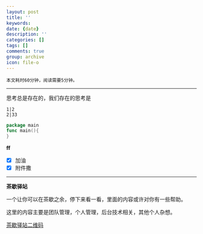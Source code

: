 ```yaml
---
layout: post
title: ''
keywords: 
date: {date}
description: ''
categories: []
tags: []
comments: true
group: archive
icon: file-o
---
```


	本文耗时60分钟，阅读需要5分钟。
- - - 

思考总是存在的，我们存在的思考是

```table
1|2
2|33
```

```go
package main
func main(){
}
```
**ff**


- [x] 加油
- [x] 附件撒

----

**茶歇驿站**

一个让你可以在茶歇之余，停下来看一看，里面的内容或许对你有一些帮助。

这里的内容主要是团队管理，个人管理，后台技术相关，其他个人杂想。

[茶歇驿站二维码](http://ww4.sinaimg.cn/large/824dcde4gw1f358o5j022j20by0bywf8.jpg)
